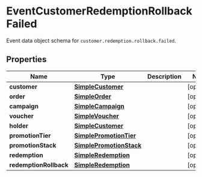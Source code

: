 

# EventCustomerRedemptionRollbackFailed

Event data object schema for `customer.redemption.rollback.failed`.

## Properties

| Name | Type | Description | Notes |
|------------ | ------------- | ------------- | -------------|
|**customer** | [**SimpleCustomer**](SimpleCustomer.md) |  |  [optional] |
|**order** | [**SimpleOrder**](SimpleOrder.md) |  |  [optional] |
|**campaign** | [**SimpleCampaign**](SimpleCampaign.md) |  |  [optional] |
|**voucher** | [**SimpleVoucher**](SimpleVoucher.md) |  |  [optional] |
|**holder** | [**SimpleCustomer**](SimpleCustomer.md) |  |  [optional] |
|**promotionTier** | [**SimplePromotionTier**](SimplePromotionTier.md) |  |  [optional] |
|**promotionStack** | [**SimplePromotionStack**](SimplePromotionStack.md) |  |  [optional] |
|**redemption** | [**SimpleRedemption**](SimpleRedemption.md) |  |  [optional] |
|**redemptionRollback** | [**SimpleRedemption**](SimpleRedemption.md) |  |  [optional] |



